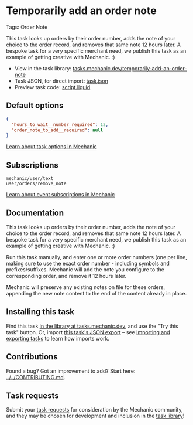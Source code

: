 # Temporarily add an order note

Tags: Order Note

This task looks up orders by their order number, adds the note of your choice to the order record, and removes that same note 12 hours later. A bespoke task for a very specific merchant need, we publish this task as an example of getting creative with Mechanic. :)

* View in the task library: [tasks.mechanic.dev/temporarily-add-an-order-note](https://tasks.mechanic.dev/temporarily-add-an-order-note)
* Task JSON, for direct import: [task.json](../../tasks/temporarily-add-an-order-note.json)
* Preview task code: [script.liquid](./script.liquid)

## Default options

```json
{
  "hours_to_wait__number_required": 12,
  "order_note_to_add__required": null
}
```

[Learn about task options in Mechanic](https://learn.mechanic.dev/core/tasks/options)

## Subscriptions

```liquid
mechanic/user/text
user/orders/remove_note
```

[Learn about event subscriptions in Mechanic](https://learn.mechanic.dev/core/tasks/subscriptions)

## Documentation

This task looks up orders by their order number, adds the note of your choice to the order record, and removes that same note 12 hours later. A bespoke task for a very specific merchant need, we publish this task as an example of getting creative with Mechanic. :)

Run this task manually, and enter one or more order numbers (one per line, making sure to use the exact order number - including symbols and prefixes/suffixes. Mechanic will add the note you configure to the corresponding order, and remove it 12 hours later.

Mechanic will preserve any existing notes on file for these orders, appending the new note content to the end of the content already in place.

## Installing this task

Find this task [in the library at tasks.mechanic.dev](https://tasks.mechanic.dev/temporarily-add-an-order-note), and use the "Try this task" button. Or, import [this task's JSON export](../../tasks/temporarily-add-an-order-note.json) – see [Importing and exporting tasks](https://learn.mechanic.dev/core/tasks/import-and-export) to learn how imports work.

## Contributions

Found a bug? Got an improvement to add? Start here: [../../CONTRIBUTING.md](../../CONTRIBUTING.md).

## Task requests

Submit your [task requests](https://mechanic.canny.io/task-requests) for consideration by the Mechanic community, and they may be chosen for development and inclusion in the [task library](https://tasks.mechanic.dev/)!
